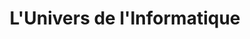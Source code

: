 ---
title: "L'Univers de l'Informatique"
url: /cocody/lunivers-de-linformatique/
shop: ordinateur
---